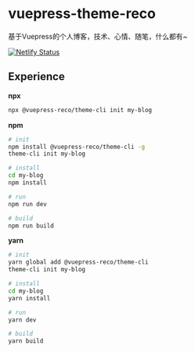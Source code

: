 # vuepress-theme-reco

基于Vuepress的个人博客，技术、心情、随笔，什么都有~

[![Netlify Status](https://api.netlify.com/api/v1/badges/8ebc7c29-3fee-4da7-a17d-cd7d929e6d7c/deploy-status)](https://app.netlify.com/sites/objective-albattani-608aa8/deploys) 

## Experience

**npx**

```bash
npx @vuepress-reco/theme-cli init my-blog
```

**npm**

```bash
# init
npm install @vuepress-reco/theme-cli -g
theme-cli init my-blog

# install
cd my-blog
npm install

# run
npm run dev

# build
npm run build
```

**yarn**

```bash
# init
yarn global add @vuepress-reco/theme-cli
theme-cli init my-blog

# install
cd my-blog
yarn install

# run
yarn dev

# build
yarn build
```
